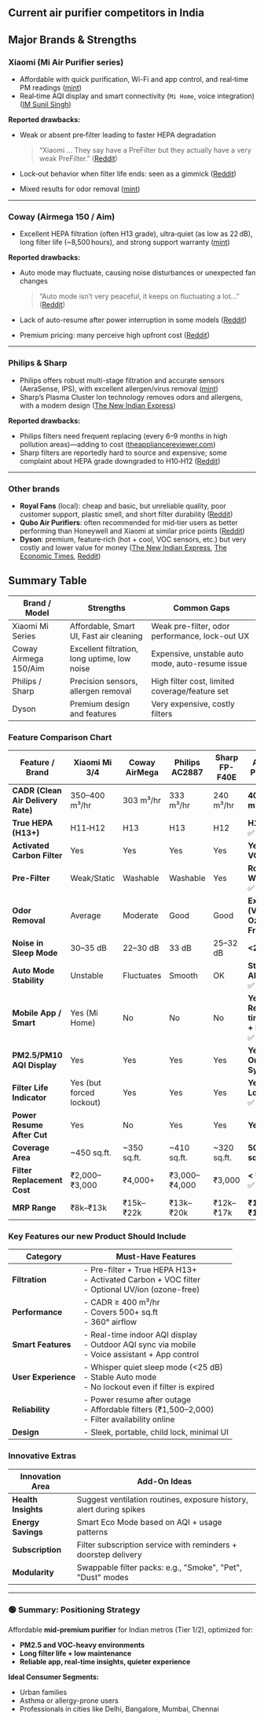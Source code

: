 ## **Current air purifier competitors in India** 

## Major Brands & Strengths

### **Xiaomi (Mi Air Purifier series)**

* Affordable with quick purification, Wi-Fi and app control, and real‑time PM readings
  ([mint][1])
* Real‑time AQI display and smart connectivity (`Mi Home`, voice integration)
  ([IM Sunil Singh][2])

**Reported drawbacks:**

* Weak or absent pre‑filter leading to faster HEPA degradation

  > “Xiaomi … They say have a PreFilter but they actually have a very weak PreFilter.”
  > ([Reddit][3])
* Lock‑out behavior when filter life ends: seen as a gimmick
  ([Reddit][4])
* Mixed results for odor removal
  ([mint][1])

---

### **Coway (Airmega 150 / Aim)**

* Excellent HEPA filtration (often H13 grade), ultra‑quiet (as low as 22 dB), long filter life (\~8,500 hours), and strong support warranty
  ([mint][1])

**Reported drawbacks:**

* Auto mode may fluctuate, causing noise disturbances or unexpected fan changes

  > “Auto mode isn’t very peaceful, it keeps on fluctuating a lot…”
  > ([Reddit][5])
* Lack of auto-resume after power interruption in some models
  ([Reddit][5])
* Premium pricing: many perceive high upfront cost
  ([Reddit][3])

---

### **Philips & Sharp**

* Philips offers robust multi-stage filtration and accurate sensors (AeraSense, IPS), with excellent allergen/virus removal
  ([mint][6])
* Sharp’s Plasma Cluster Ion technology removes odors and allergens, with a modern design
  ([The New Indian Express][7])

**Reported drawbacks:**

* Philips filters need frequent replacing (every 6–9 months in high pollution areas)—adding to cost
  ([theappliancereviewer.com][8])
* Sharp filters are reportedly hard to source and expensive; some complaint about HEPA grade downgraded to H10‑H12
  ([Reddit][9])

---

### **Other brands**

* **Royal Fans** (local): cheap and basic, but unreliable quality, poor customer support, plastic smell, and short filter durability
  ([Reddit][10])
* **Qubo Air Purifiers**: often recommended for mid‑tier users as better performing than Honeywell and Xiaomi at similar price points
  ([Reddit][11])
* **Dyson**: premium, feature‑rich (hot + cool, VOC sensors, etc.) but very costly and lower value for money
  ([The New Indian Express][7], [The Economic Times][12], [Reddit][13])


## Summary Table

| Brand / Model         | Strengths                                    | Common Gaps                                      |
| --------------------- | -------------------------------------------- | ------------------------------------------------ |
| Xiaomi Mi Series      | Affordable, Smart UI, Fast air cleaning      | Weak pre-filter, odor performance, lock-out UX   |
| Coway Airmega 150/Aim | Excellent filtration, long uptime, low noise | Expensive, unstable auto mode, auto-resume issue |
| Philips / Sharp       | Precision sensors, allergen removal          | High filter cost, limited coverage/feature set   |
| Dyson                 | Premium design and features                  | Very expensive, costly filters                   |



[1]: https://www.livemint.com/technology/gadgets/keep-pollution-out-and-tackle-worsening-aqi-with-the-best-room-air-purifier-top-9-options-to-survive-in-impure-air-11730715186166.html?utm_source=chatgpt.com "Keep pollution out and tackle worsening AQI with the best room air purifier: Top 9 options to survive in impure air | Mint"
[2]: https://www.imsunilsingh.net/best-air-purifier-in-india/?utm_source=chatgpt.com "10 Best Air Purifier in India, Delhi (2024) – Buyer’s Guide & Reviews - I M Sunil Singh"
[3]: https://www.reddit.com/r/Lahore/comments/1gk2ng0?utm_source=chatgpt.com "My first Air Purifier and it's a life changing purchase!"
[4]: https://www.reddit.com/r/AirPurifiers/comments/1gjdxd7?utm_source=chatgpt.com "Which Purifier to Buy in Delhi?"
[5]: https://www.reddit.com/r/AirPurifiers/comments/1gq94kw?utm_source=chatgpt.com "Air purifier recommendations for Delhi under INR 10k"
[6]: https://www.livemint.com/technology/gadgets/best-air-purifiers-in-india-10-picks-to-consider-in-september-2023-11695057876368.html?utm_source=chatgpt.com "Best air purifiers in India (April 2024): Top 10 picks for healthy breathing | Mint"
[7]: https://www.newindianexpress.com/expressdeals/other-categories/top-air-purifier-brands-in-india-for-clean-and-healthy-air?utm_source=chatgpt.com "Top Air Purifier Brands in India for Clean and Healthy Air"
[8]: https://theappliancereviewer.com/best-air-purifier-in-india/?utm_source=chatgpt.com "Top 10 Best Air Purifier in India in 2022: Reviews and buying guide."
[9]: https://www.reddit.com/r/Chandigarh/comments/1gslry4?utm_source=chatgpt.com "Air purifier"
[10]: https://www.reddit.com/r/Lahore/comments/1gte55e?utm_source=chatgpt.com "Disappointing Experience with Royal Air Purifier"
[11]: https://www.reddit.com/r/mumbai/comments/1ii63j4?utm_source=chatgpt.com "buying an air purifier"
[12]: https://m.economictimes.com/top-trending-products/kitchen-dining/air-purifier/best-air-purifiers-in-india-for-cleaner-air-in-the-era-of-pollution/articleshow/115699532.cms?utm_source=chatgpt.com "Best Air Purifiers in India for Cleaner Air in the Era of Pollution (2024) - The Economic Times"
[13]: https://www.reddit.com/r/delhi/comments/1gr0o04?utm_source=chatgpt.com "Which air purifier to buy?"



### **Feature Comparison Chart**

| Feature / Brand                    | Xiaomi Mi 3/4            | Coway AirMega | Philips AC2887 | Sharp FP-F40E | **Airpure Purifiers**               |
| ---------------------------------- | ------------------------ | ------------- | -------------- | ------------- | ---------------------------------- |
| **CADR (Clean Air Delivery Rate)** | 350–400 m³/hr            | 303 m³/hr     | 333 m³/hr      | 240 m³/hr     | **400+ m³/hr** ✅                   |
| **True HEPA (H13+)**               | H11‑H12                  | H13           | H13            | H12           | **H13–H14** ✅                      |
| **Activated Carbon Filter**        | Yes                      | Yes           | Yes            | Yes           | **Yes + VOC** ✅                    |
| **Pre-Filter**                     | Weak/Static              | Washable      | Washable       | Yes           | **Robust + Washable** ✅            |
| **Odor Removal**                   | Average                  | Moderate      | Good           | Good          | **Excellent (VOC + Ozone Free)** ✅ |
| **Noise in Sleep Mode**            | 30–35 dB                 | 22–30 dB      | 33 dB          | 25–32 dB      | **<25 dB** ✅                       |
| **Auto Mode Stability**            | Unstable                 | Fluctuates    | Smooth         | OK            | **Stable AI-based** ✅              |
| **Mobile App / Smart**             | Yes (Mi Home)            | No            | No             | No            | **Yes + Real-time AQI + Remote** ✅ |
| **PM2.5/PM10 AQI Display**         | Yes                      | Yes           | Yes            | Yes           | **Yes + Outdoor Sync** ✅           |
| **Filter Life Indicator**          | Yes (but forced lockout) | Yes           | Yes            | Yes           | **Yes – No Lockout** ✅             |
| **Power Resume After Cut**         | Yes                      | No            | Yes            | Yes           | **Yes** ✅                          |
| **Coverage Area**                  | \~450 sq.ft.             | \~350 sq.ft.  | \~410 sq.ft.   | \~320 sq.ft.  | **500+ sq.ft.** ✅                  |
| **Filter Replacement Cost**        | ₹2,000–₹3,000            | ₹4,000+       | ₹3,000–₹4,000  | ₹3,000        | **< ₹2,500** ✅                     |
| **MRP Range**                      | ₹8k–₹13k                 | ₹15k–₹22k     | ₹13k–₹20k      | ₹12k–₹17k     | **₹10k–₹14k** ✅                    |



### Key Features our new Product Should Include

| Category            | Must-Have Features                                                                                      |
| ------------------- | ------------------------------------------------------------------------------------------------------- |
| **Filtration**      | - Pre-filter + True HEPA H13+ <br> - Activated Carbon + VOC filter <br> - Optional UV/ion (ozone-free)  |
| **Performance**     | - CADR ≥ 400 m³/hr <br> - Covers 500+ sq.ft <br> - 360° airflow                                         |
| **Smart Features**  | - Real-time indoor AQI display <br> - Outdoor AQI sync via mobile <br> - Voice assistant + App control  |
| **User Experience** | - Whisper quiet sleep mode (<25 dB) <br> - Stable Auto mode <br> - No lockout even if filter is expired |
| **Reliability**     | - Power resume after outage <br> - Affordable filters (₹1,500–2,000) <br> - Filter availability online  |
| **Design**          | - Sleek, portable, child lock, minimal UI                                                               |



### Innovative Extras 

| Innovation Area     | Add-On Ideas                                                        |
| ------------------- | ------------------------------------------------------------------- |
| **Health Insights** | Suggest ventilation routines, exposure history, alert during spikes |
| **Energy Savings**  | Smart Eco Mode based on AQI + usage patterns                        |
| **Subscription**    | Filter subscription service with reminders + doorstep delivery      |
| **Modularity**      | Swappable filter packs: e.g., "Smoke", "Pet", "Dust" modes          |

---

### 🟢 Summary: Positioning Strategy

Affordable **mid-premium purifier** for Indian metros (Tier 1/2), optimized for:

* **PM2.5 and VOC-heavy environments**
* **Long filter life + low maintenance**
* **Reliable app, real-time insights, quieter experience**

**Ideal Consumer Segments:**

* Urban families
* Asthma or allergy-prone users
* Professionals in cities like Delhi, Bangalore, Mumbai, Chennai


